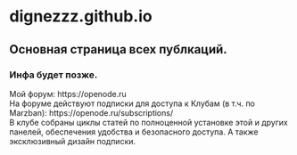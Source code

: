 # dignezzz.github.io

## Основная страница всех публкаций. 
### Инфа будет позже.
<p>
  Мой форум: https://openode.ru
  <br />На форуме действуют подписки для доступа к Клубам (в т.ч. по Marzban): https://openode.ru/subscriptions/
  <br />В клубе собраны циклы статей по полноценной установке этой и других панелей, обеспечения удобства и безопасного доступа. А также эксклюзивный дизайн подписки.
</p>
